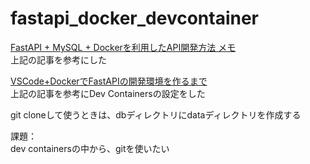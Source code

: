 # fastapi_docker_devcontainer

[FastAPI + MySQL + Dockerを利用したAPI開発方法 メモ](https://qiita.com/KWS_0901/items/684ac71e728575b6eab0)
<br>上記の記事を参考にした

[VSCode+DockerでFastAPIの開発環境を作るまで](https://zenn.dev/satonopan/articles/a3eb04bc94a89d#fn-2bb0-2)
<br>上記の記事を参考にDev Containersの設定をした

git cloneして使うときは、dbディレクトリにdataディレクトリを作成する

課題：
<br>dev containersの中から、gitを使いたい
